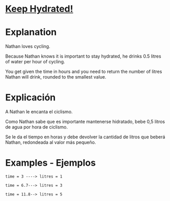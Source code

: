 # [Keep Hydrated!](https://www.codewars.com/kata/582cb0224e56e068d800003c)

# Explanation

Nathan loves cycling.

Because Nathan knows it is important to stay hydrated, he drinks 0.5 litres of water per hour of cycling.

You get given the time in hours and you need to return the number of litres Nathan will drink, rounded to the smallest value.

# Explicación

A Nathan le encanta el ciclismo.

Como Nathan sabe que es importante mantenerse hidratado, bebe 0,5 litros de agua por hora de ciclismo.

Se le da el tiempo en horas y debe devolver la cantidad de litros que beberá Nathan, redondeada al valor más pequeño.

# Examples - Ejemplos

```
time = 3 ----> litres = 1

time = 6.7---> litres = 3

time = 11.8--> litres = 5
```